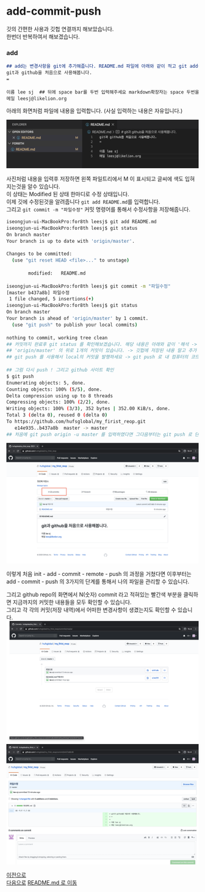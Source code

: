 add-commit-push
=

깃의 간편한 사용과 깃헙 연결까지 해보았습니다.  
한번더 반복하여서 해보겠습니다. 

### add
``` markdown
## add는 변경사항을 git에 추가해줍니다. README.md 파일에 아래와 같이 적고 git add를 해줍니다. 
git과 github을 처음으로 사용해봅니다. 
=

이름 lee sj  ## 뒤에 space bar를 두번 입력해주세요 markdown확장자는 space 두번을 줄변경으로 인식합니다.
메일 leesj@likelion.org  
```
아래의 화면처럼 파일에 내용을 입력합니다. (사실 입력하는 내용은 자유입니다.)

![add](image/add.png)

사진처럼 내용을 입력후 저장하면 왼쪽 파일트리에서 M 이 표시되고 글씨에 색도 입혀지는것을 알수 있습니다.  
이 상태는 Modified 된 상태 한마디로 수정 상태입니다.  
이제 깃에 수정된것을 알려줍니다 `git add README.md`를 입력합니다.  
그리고 `git commit -m "파일수정"` 커밋 명령어를 통해서 수정사항을 저장해줍니다.  

``` bash
iseongjun-ui-MacBookPro:for8th leesj$ git add README.md 
iseongjun-ui-MacBookPro:for8th leesj$ git status
On branch master
Your branch is up to date with 'origin/master'.

Changes to be committed:
  (use "git reset HEAD <file>..." to unstage)

        modified:   README.md

iseongjun-ui-MacBookPro:for8th leesj$ git commit -m "파일수정"
[master b437a8b] 파일수정
 1 file changed, 5 insertions(+)
iseongjun-ui-MacBookPro:for8th leesj$ git status
On branch master
Your branch is ahead of 'origin/master' by 1 commit.
  (use "git push" to publish your local commits)

nothing to commit, working tree clean
## 커밋까지 완료후 git status 를 확인해보겠습니다. 해당 내용은 아래와 같이 '해석 -> 의역' 할 수 있습니다. 
## 'origin/master' 의 위로 1개의 커밋이 있습니다. -> 깃헙에 저장된 내용 말고 추가 변경사항이 있습니다. 
## git push 를 사용해서 local의 커밋을 발행하세요 -> git push 로 내 컴퓨터의 코드를 깃헙에 올려보세요

## 그럼 다시 push ! 그리고 github 사이트 확인
$ git push
Enumerating objects: 5, done.
Counting objects: 100% (5/5), done.
Delta compression using up to 8 threads
Compressing objects: 100% (2/2), done.
Writing objects: 100% (3/3), 352 bytes | 352.00 KiB/s, done.
Total 3 (delta 0), reused 0 (delta 0)
To https://github.com/hufsglobal/my_firist_reop.git
   e14e935..b437a8b  master -> master
## 처음에 git push origin -u master 를 입력하였다면 그다음부터는 git push 로 단축하여 사용할 수 있습니다. 

```
![push](image/push.png)

이렇게 처음 init - add - commit - remote - push 의 과정을 거쳤다면 이후부터는  
add - commit - push 의 3가지의 단계를 통해서 나의 파일을 관리할 수 있습니다.  
  
그리고 github repo의 화면에서 N(숫자) commit 라고 적혀있는 빨간색 부분을 클릭하면 지금까지의 커밋한 내용들을 모두 확인할 수 있습니다.  
그리고 각 각의 커밋(저장 내역)에서 어떠한 변경사항이 생겼는지도 확인할 수 있습니다. 
![commit_1](image/commit_1.png)
![commit_2](image/commit_2.png)

[이전으로](git_3.md)  
[다음으로](git_4.md) 
[README.md 로 이동](README.md)  